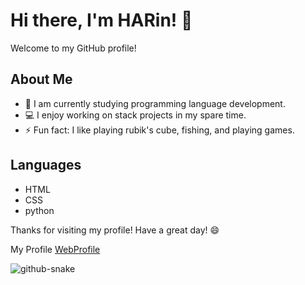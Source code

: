 # Hi there, I'm HARin! 👋

Welcome to my GitHub profile!

## About Me
- 🌱 I am currently studying programming language development.
- 💻 I enjoy working on stack projects in my spare time.
- ⚡ Fun fact: I like playing rubik's cube, fishing, and playing games.

## Languages
- HTML
- CSS
- python

Thanks for visiting my profile! Have a great day! 😄

My Profile [WebProfile](https://rin-dok.github.io/Profile)

<picture>
  <source media="(prefers-color-scheme: dark)" srcset="https://raw.githubusercontent.com/tobiasmeyhoefer/tobiasmeyhoefer/output/github-snake-dark.svg" />
  <source media="(prefers-color-scheme: light)" srcset="https://raw.githubusercontent.com/tobiasmeyhoefer/tobiasmeyhoefer/output/github-snake.svg" />
  <img alt="github-snake" src="https://raw.githubusercontent.com/tobiasmeyhoefer/tobiasmeyhoefer/output/github-snake.svg" />
</picture>
